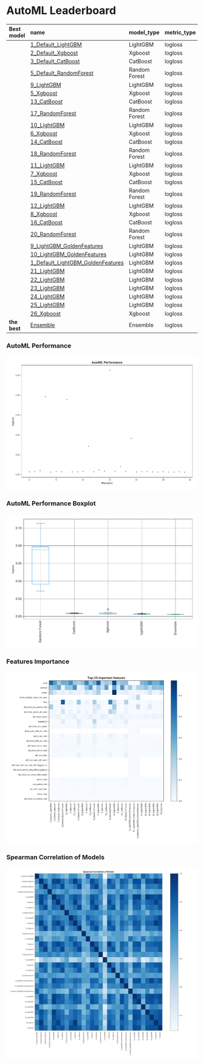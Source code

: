 # AutoML Leaderboard

| Best model   | name                                                                             | model_type    | metric_type   |   metric_value |   train_time |   single_prediction_time |
|:-------------|:---------------------------------------------------------------------------------|:--------------|:--------------|---------------:|-------------:|-------------------------:|
|              | [1_Default_LightGBM](1_Default_LightGBM/README.md)                               | LightGBM      | logloss       |     0.00274489 |       139.93 |                   0.0367 |
|              | [2_Default_Xgboost](2_Default_Xgboost/README.md)                                 | Xgboost       | logloss       |     0.002792   |       112.73 |                   0.0336 |
|              | [3_Default_CatBoost](3_Default_CatBoost/README.md)                               | CatBoost      | logloss       |     0.00391239 |       134.31 |                   0.0348 |
|              | [5_Default_RandomForest](5_Default_RandomForest/README.md)                       | Random Forest | logloss       |     0.0786419  |        54.4  |                   0.0768 |
|              | [9_LightGBM](9_LightGBM/README.md)                                               | LightGBM      | logloss       |     0.00251887 |       235.08 |                   0.0338 |
|              | [5_Xgboost](5_Xgboost/README.md)                                                 | Xgboost       | logloss       |     0.00306027 |        84.37 |                   0.0332 |
|              | [13_CatBoost](13_CatBoost/README.md)                                             | CatBoost      | logloss       |     0.00289457 |       188.97 |                   0.0338 |
|              | [17_RandomForest](17_RandomForest/README.md)                                     | Random Forest | logloss       |     0.0754331  |        35.01 |                   0.0879 |
|              | [10_LightGBM](10_LightGBM/README.md)                                             | LightGBM      | logloss       |     0.00268208 |        79.34 |                   0.0348 |
|              | [6_Xgboost](6_Xgboost/README.md)                                                 | Xgboost       | logloss       |     0.00277194 |        62.91 |                   0.0327 |
|              | [14_CatBoost](14_CatBoost/README.md)                                             | CatBoost      | logloss       |     0.00312854 |       167.7  |                   0.0331 |
|              | [18_RandomForest](18_RandomForest/README.md)                                     | Random Forest | logloss       |     0.028524   |        57.56 |                   0.0832 |
|              | [11_LightGBM](11_LightGBM/README.md)                                             | LightGBM      | logloss       |     0.00275957 |       143.77 |                   0.0333 |
|              | [7_Xgboost](7_Xgboost/README.md)                                                 | Xgboost       | logloss       |     0.00455847 |       111.42 |                   0.0345 |
|              | [15_CatBoost](15_CatBoost/README.md)                                             | CatBoost      | logloss       |     0.00344268 |        82.35 |                   0.0342 |
|              | [19_RandomForest](19_RandomForest/README.md)                                     | Random Forest | logloss       |     0.105103   |        61.13 |                   0.1107 |
|              | [12_LightGBM](12_LightGBM/README.md)                                             | LightGBM      | logloss       |     0.00324005 |       149.53 |                   0.0355 |
|              | [8_Xgboost](8_Xgboost/README.md)                                                 | Xgboost       | logloss       |     0.00809756 |        91.03 |                   0.0415 |
|              | [16_CatBoost](16_CatBoost/README.md)                                             | CatBoost      | logloss       |     0.00314919 |        76.99 |                   0.0337 |
|              | [20_RandomForest](20_RandomForest/README.md)                                     | Random Forest | logloss       |     0.0364414  |        36.85 |                   0.0741 |
|              | [9_LightGBM_GoldenFeatures](9_LightGBM_GoldenFeatures/README.md)                 | LightGBM      | logloss       |     0.00270693 |       276.62 |                   0.0546 |
|              | [10_LightGBM_GoldenFeatures](10_LightGBM_GoldenFeatures/README.md)               | LightGBM      | logloss       |     0.00309465 |        75.48 |                   0.0519 |
|              | [1_Default_LightGBM_GoldenFeatures](1_Default_LightGBM_GoldenFeatures/README.md) | LightGBM      | logloss       |     0.00306697 |       138.31 |                   0.0525 |
|              | [21_LightGBM](21_LightGBM/README.md)                                             | LightGBM      | logloss       |     0.00259538 |       361.63 |                   0.0339 |
|              | [22_LightGBM](22_LightGBM/README.md)                                             | LightGBM      | logloss       |     0.00251481 |       215.39 |                   0.0345 |
|              | [23_LightGBM](23_LightGBM/README.md)                                             | LightGBM      | logloss       |     0.00274762 |        62.63 |                   0.0325 |
|              | [24_LightGBM](24_LightGBM/README.md)                                             | LightGBM      | logloss       |     0.00245531 |       122.77 |                   0.0328 |
|              | [25_LightGBM](25_LightGBM/README.md)                                             | LightGBM      | logloss       |     0.002446   |       131.36 |                   0.0325 |
|              | [26_Xgboost](26_Xgboost/README.md)                                               | Xgboost       | logloss       |     0.00275695 |        64.84 |                   0.0723 |
| **the best** | [Ensemble](Ensemble/README.md)                                                   | Ensemble      | logloss       |     0.00235261 |        39.54 |                   0.164  |

### AutoML Performance
![AutoML Performance](ldb_performance.png)

### AutoML Performance Boxplot
![AutoML Performance Boxplot](ldb_performance_boxplot.png)

### Features Importance
![features importance across models](features_heatmap.png)



### Spearman Correlation of Models
![models spearman correlation](correlation_heatmap.png)

